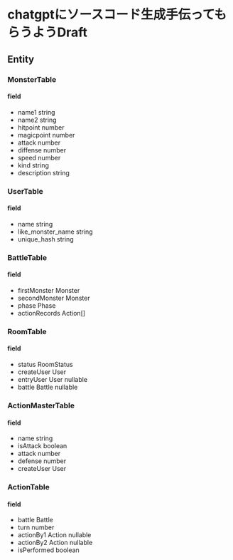 # chatgptにソースコード生成手伝ってもらうようDraft
## Entity
### MonsterTable
#### field
- name1 string
- name2 string
- hitpoint number
- magicpoint number
- attack number
- diffense number
- speed number
- kind string
- description string

### UserTable
#### field
- name string
- like_monster_name string
- unique_hash string

### BattleTable
#### field
- firstMonster Monster
- secondMonster Monster
- phase Phase
- actionRecords Action[]

### RoomTable
#### field
- status RoomStatus
- createUser User
- entryUser User nullable
- battle Battle nullable

### ActionMasterTable
#### field
- name string
- isAttack boolean
- attack number
- defense number
- createUser User

### ActionTable
#### field
- battle Battle
- turn number
- actionBy1 Action nullable
- actionBy2 Action nullable
- isPerformed boolean


## 